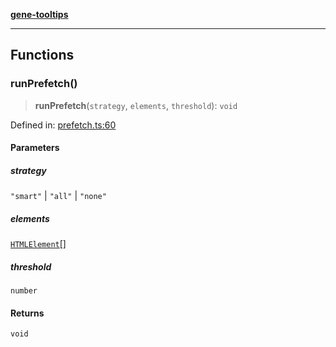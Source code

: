 [**gene-tooltips**](README.md)

***

## Functions

### runPrefetch()

> **runPrefetch**(`strategy`, `elements`, `threshold`): `void`

Defined in: [prefetch.ts:60](https://github.com/mattjmeier/gene-tooltips/blob/fb2c10adf4ac9d71d1265e16b45e4b9909fd34e5/src/prefetch.ts#L60)

#### Parameters

##### strategy

`"smart"` | `"all"` | `"none"`

##### elements

[`HTMLElement`](https://developer.mozilla.org/docs/Web/API/HTMLElement)[]

##### threshold

`number`

#### Returns

`void`

